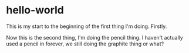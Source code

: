 # hello-world
This is my start to the beginning of the first thing I'm doing.  Firstly.

Now this is the second thing, I'm doing the pencil thing.  I haven't actually
used a pencil in forever, we still doing the graphite thing or what?
